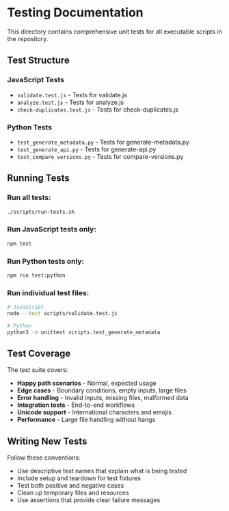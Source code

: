 # Testing Documentation

This directory contains comprehensive unit tests for all executable scripts in the repository.

## Test Structure

### JavaScript Tests
- `validate.test.js` - Tests for validate.js
- `analyze.test.js` - Tests for analyze.js  
- `check-duplicates.test.js` - Tests for check-duplicates.js

### Python Tests
- `test_generate_metadata.py` - Tests for generate-metadata.py
- `test_generate_api.py` - Tests for generate-api.py
- `test_compare_versions.py` - Tests for compare-versions.py

## Running Tests

### Run all tests:
```bash
./scripts/run-tests.sh
```

### Run JavaScript tests only:
```bash
npm test
```

### Run Python tests only:
```bash
npm run test:python
```

### Run individual test files:
```bash
# JavaScript
node --test scripts/validate.test.js

# Python
python3 -m unittest scripts.test_generate_metadata
```

## Test Coverage

The test suite covers:
- **Happy path scenarios** - Normal, expected usage
- **Edge cases** - Boundary conditions, empty inputs, large files
- **Error handling** - Invalid inputs, missing files, malformed data
- **Integration tests** - End-to-end workflows
- **Unicode support** - International characters and emojis
- **Performance** - Large file handling without hangs

## Writing New Tests

Follow these conventions:
- Use descriptive test names that explain what is being tested
- Include setup and teardown for test fixtures
- Test both positive and negative cases
- Clean up temporary files and resources
- Use assertions that provide clear failure messages
